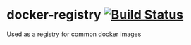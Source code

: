 # docker-registry   [![Build Status](https://www.travis-ci.com/satwikbh/docker-registry.svg?branch=master)](https://www.travis-ci.com/satwikbh/docker-registry)
Used as a registry for common docker images
